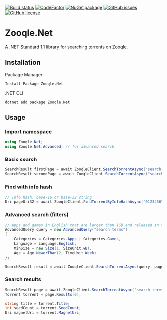 [![Build status](https://ci.appveyor.com/api/projects/status/fs435q89drf083mc?svg=true)](https://ci.appveyor.com/project/FurkanKambay/zooqle-net)
[![CodeFactor](https://www.codefactor.io/repository/github/FurkanKambay/Zooqle.Net/badge)](https://www.codefactor.io/repository/github/FurkanKambay/Zooqle.Net)
[![NuGet package](https://img.shields.io/nuget/v/Zooqle.Net.svg)](https://www.nuget.org/packages/Zooqle.Net)
[![GitHub issues](https://img.shields.io/github/issues/FurkanKambay/Zooqle.Net.svg)](https://github.com/FurkanKambay/Zooqle.Net/issues)
[![GitHub license](https://img.shields.io/github/license/FurkanKambay/Zooqle.Net.svg)](https://github.com/FurkanKambay/Zooqle.Net/blob/master/LICENSE)

# Zooqle.Net

A .NET Standard 1.1 library for searching torrents on [Zooqle](https://zooqle.com/).

## Installation

Package Manager
```
Install-Package Zooqle.Net
```

.NET CLI
```
dotnet add package Zooqle.Net 
```

## Usage

### Import namespace

```C#
using Zooqle.Net;
using Zooqle.Net.Advanced; // for advanced search
```

### Basic search

```C#
SearchResult firstPage = await ZooqleClient.SearchTorrentAsync("search terms");
SearchResult secondPage = await ZooqleClient.SearchTorrentAsync("search terms", page: 2);
```

### Find with info hash

```C#
// Info hash: base-16 or base-32 string
Uri pageUri32 = await ZooqleClient.FindTorrentByInfoHashAsync("0123456789ABCDEF000000000000000000000000");
```

### Advanced search (filters)

```C#
// Apps and games in English that are larger than 1GB and released in the last 2 weeks
AdvancedQuery query = new AdvancedQuery("search terms")
{
    Categories = Categories.Apps | Categories.Games,
    Language = Language.English,
    MinSize = new Size(1, SizeUnit.GB),
    Age = Age.NewerThan(2, TimeUnit.Week)
};

SearchResult result = await ZooqleClient.SearchTorrentAsync(query, page: 1);
```

### Search results

```C#
SearchResult page = await ZooqleClient.SearchTorrentAsync("search terms");
Torrent torrent = page.Results[0];

string title = torrent.Title;
int seedCount = torrent.SeedCount;
Uri magnetUri = torrent.MagnetUri;
```
